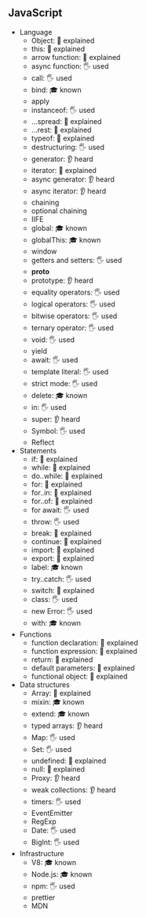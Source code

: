 ## JavaScript

- Language
  - Object: 🙋 explained
  - this: 🙋 explained
  - arrow function: 🙋 explained
  - async function: 🖐️ used
  - call: 🖐️ used
  - bind: 🎓 known
  - apply
  - instanceof: 🖐️ used
  - ...spread: 🙋 explained
  - ...rest: 🙋 explained
  - typeof: 🙋 explained
  - destructuring: 🖐️ used
  - generator: 👂 heard
  - iterator: 🙋 explained
  - async generator: 👂 heard
  - async iterator: 👂 heard
  - chaining
  - optional chaining
  - IIFE
  - global: 🎓 known
  - globalThis: 🎓 known
  - window
  - getters and setters: 🖐️ used
  - __proto__
  - prototype: 👂 heard
  - equality operators: 🖐️ used
  - logical operators: 🖐️ used
  - bitwise operators: 🖐️ used
  - ternary operator: 🖐️ used
  - void: 🖐️ used
  - yield
  - await: 🖐️ used
  - template literal: 🖐️ used
  - strict mode: 🖐️ used
  - delete: 🎓 known
  - in: 🖐️ used
  - super: 👂 heard
  - Symbol: 🖐️ used
  - Reflect
- Statements
  - if: 🙋 explained
  - while: 🙋 explained
  - do..while: 🙋 explained
  - for: 🙋 explained
  - for..in: 🙋 explained
  - for..of: 🙋 explained
  - for await: 🖐️ used
  - throw: 🖐️ used
  - break: 🙋 explained
  - continue: 🙋 explained
  - import: 🙋 explained
  - export: 🙋 explained
  - label: 🎓 known
  - try..catch: 🖐️ used
  - switch: 🙋 explained
  - class: 🖐️ used
  - new Error: 🖐️ used
  - with: 🎓 known
- Functions
  - function declaration: 🙋 explained
  - function expression: 🙋 explained
  - return: 🙋 explained
  - default parameters: 🙋 explained
  - functional object: 🙋 explained
- Data structures
  - Array: 🙋 explained
  - mixin: 🎓 known
  - extend: 🎓 known
  - typed arrays: 👂 heard
  - Map: 🖐️ used
  - Set: 🖐️ used
  - undefined: 🙋 explained
  - null: 🙋 explained
  - Proxy: 👂 heard
  - weak collections: 👂 heard
  - timers: 🖐️ used
  - EventEmitter
  - RegExp
  - Date: 🖐️ used
  - BigInt: 🖐️ used
- Infrastructure
  - V8: 🎓 known
  - Node.js: 🎓 known
  - npm: 🖐️ used
  - prettier
  - MDN
